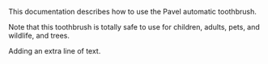 This documentation describes how to use the Pavel automatic toothbrush. 

Note that this toothbrush is totally safe to use for children, adults, pets, and wildlife, and trees. 

Adding an extra line of text. 
